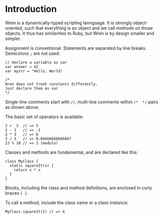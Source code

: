 # Introduction

Wren is a dynamically-typed scripting lannguage. 
It is strongly object-oriented, such that everything is an object and we call methods on those objects. 
It thus has similarities to Ruby, but Wren is by design smaller and simpler.

Assignment is conventional. 
Statements are separated by line breaks. 
Semicolons `;` are not used.

```wren
// declare a variable as var
var answer = 42
var mystr = "Hello, World!

/*
Wren does not treat constants differently.
Just declare them as var
*/
```

Single-line comments start with `//`, multi-line comments within `/*  */` pairs as shown above.

The basic set of operators is available:

```wren
2 +  3  // => 5
2 - 3   // => -1
2 * 3   // => 6
2 / 3   // => 0.66666666666667
23 % 10 // => 3 (modulo)
```

Classes and methods are fundamental, and are declared like this:

```wren
class MyClass {
  static squareIt(x) {
    return x * x
  }
}
```

Blocks, including the class and method definitions, are enclosed in curly braces `{ }`.

To call a method, include the class name or a class instance:

```wren
MyClass.squareIt(2) // => 4
```
